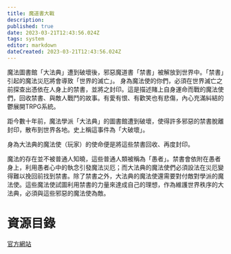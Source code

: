 ```yaml
---
title: 魔道書大戰
description: 
published: true
date: 2023-03-21T12:43:56.024Z
tags: system
editor: markdown
dateCreated: 2023-03-21T12:43:56.024Z
---
```


魔法圖書館「大法典」遭到破壞後，邪惡魔道書「禁書」被解放到世界中。「禁書」引起的魔法災厄將會導致「世界的滅亡」。
身為魔法使的你們，必須在世界滅亡之前探查出憑依在人身上的禁書，並將之封印。
​
這是描述賭上自身運命而戰的魔法使們，回收禁書、與敵人戰鬥的故事。有愛有恨、有歡笑也有悲傷，內心充滿糾結的鬱展開TRPG系統。

距今數十年前，魔法學派「大法典」的圖書館遭到破壞，使得許多邪惡的禁書脫離封印，散布到世界各地。史上稱這事件為「大破壞」。

身為大法典的魔法使（玩家）的使命便是將這些禁書回收、再度封印。

魔法的存在並不被普通人知曉，這些普通人類被稱為「愚者」。禁書會依附在愚者身上，利用愚者心中的執念引發魔法災厄；而大法典的魔法使們必須設法在災厄變得難以挽回前找到禁書。
​
除了禁書之外，大法典的魔法使還需要對付敵對學派的魔法使。這些魔法使試圖利用禁書的力量來達成自己的理想，作為維護世界秩序的大法典，必須與這些邪惡的魔法使為敵。
 
# 資源目錄
 [官方網站](http://www.bouken.jp/pd/mg/)
